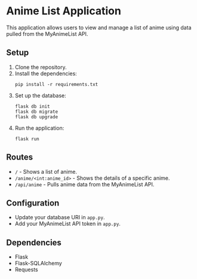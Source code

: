# Anime List Application

This application allows users to view and manage a list of anime using data pulled from the MyAnimeList API.

## Setup

1. Clone the repository.
2. Install the dependencies:
    ```
    pip install -r requirements.txt
    ```
3. Set up the database:
    ```
    flask db init
    flask db migrate
    flask db upgrade
    ```
4. Run the application:
    ```
    flask run
    ```

## Routes

- `/` - Shows a list of anime.
- `/anime/<int:anime_id>` - Shows the details of a specific anime.
- `/api/anime` - Pulls anime data from the MyAnimeList API.

## Configuration

- Update your database URI in `app.py`.
- Add your MyAnimeList API token in `app.py`.

## Dependencies

- Flask
- Flask-SQLAlchemy
- Requests
